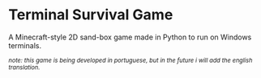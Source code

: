 # Terminal Survival Game
<p>A Minecraft-style 2D sand-box game made in Python to run on Windows terminals.</p>
<p><small><i>note: this game is being developed in portuguese, but in the future i will add the english translation.</i></small></p>
